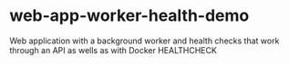 # web-app-worker-health-demo
Web application with a background worker and health checks that work through an API as wells as with Docker HEALTHCHECK
